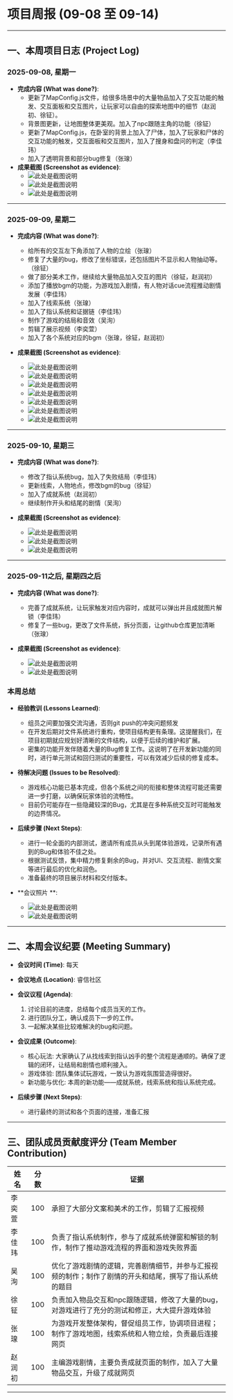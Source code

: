 # 项目周报 (09-08 至 09-14)

---

## 一、本周项目日志 (Project Log)

### 2025-09-08, 星期一

* **完成内容 (What was done?)**:
    * 更新了MapConfig.js文件，给很多场景中的大量物品加入了交互功能的触发、交互面板和交互图片，让玩家可以自由的探索地图中的细节（赵润初、徐钲）。
    * 背景图更新，让地图整体更美观。加入了npc跟随主角的功能（徐钲）
    * 更新了MapConfig.js，在卧室的背景上加入了尸体，加入了玩家和尸体的交互功能的触发，交互面板和交互图片，加入了搜身和盘问的判定（李佳玮）
    * 加入了透明背景和部分bug修复（张瑔）
* **成果截图 (Screenshot as evidence)**:
    * ![此处是截图说明](image%20for%20logs/4.png)
    * ![此处是截图说明](image%20for%20logs/5.png)
    * ![此处是截图说明](image%20for%20logs/6.png)


---

### 2025-09-09, 星期二

* **完成内容 (What was done?)**:
    * 给所有的交互左下角添加了人物的立绘（张瑔）
    * 修复了大量的bug，修改了坐标错误，还包括图片不显示和人物抽动等。（徐钲）
    * 做了部分美术工作，继续给大量物品加入交互的图片（徐钲，赵润初）
    * 添加了播放bgm的功能，为游戏加入剧情，有人物对话cue流程推动剧情发展（李佳玮）
    * 加入了线索系统（张瑔）
    * 加入了指认系统和证据链（李佳玮）
    * 制作了游戏的结局和音效（吴洵）
    * 剪辑了展示视频（李奕萱）
    * 加入了各个系统对应的bgm（张瑔，徐钲，赵润初）

* **成果截图 (Screenshot as evidence)**:
    * ![此处是截图说明](image%20for%20logs/7.png)
    * ![此处是截图说明](image%20for%20logs/8.png)
    * ![此处是截图说明](image%20for%20logs/9.png)
    * ![此处是截图说明](image%20for%20logs/10.png)
    * ![此处是截图说明](image%20for%20logs/11.png)
    * ![此处是截图说明](image%20for%20logs/12.png)
    * ![此处是截图说明](image%20for%20logs/13.png)

---

### 2025-09-10, 星期三

* **完成内容 (What was done?)**:
    * 修改了指认系统bug，加入了失败结局（李佳玮）
    * 更新线索，人物地点，修改bgm的bug（徐钲）
    * 加入了成就系统（赵润初）
    * 继续制作开头和结尾的剧情（吴洵）

* **成果截图 (Screenshot as evidence)**:
    * ![此处是截图说明](image%20for%20logs/14.png)
    * ![此处是截图说明](image%20for%20logs/15.png)
    * ![此处是截图说明](image%20for%20logs/16.png)
  
---

### 2025-09-11之后, 星期四之后

* **完成内容 (What was done?)**:
    * 完善了成就系统，让玩家触发对应内容时，成就可以弹出并且成就图片解锁（李佳玮）
    * 修复了一些bug，更改了文件系统，拆分页面，让github仓库更加清晰（张瑔）

* **成果截图 (Screenshot as evidence)**:
    * ![此处是截图说明](image%20for%20logs/17.png)
    * ![此处是截图说明](image%20for%20logs/18.png)


### 本周总结

* **经验教训 (Lessons Learned)**:
    * 组员之间要加强交流沟通，否则git push的冲突问题频发
    * 在开发后期对文件系统进行重构，使项目结构更有条理。这提醒我们，在项目初期就应规划好清晰的文件结构，以便于后续的维护和扩展。
    * 密集的功能开发伴随着大量的Bug修复工作。这说明了在开发新功能的同时，进行单元测试和回归测试的重要性，可以有效减少后续的修复成本。
* **待解决问题 (Issues to be Resolved)**:
    * 游戏核心功能已基本完成，但各个系统之间的衔接和整体流程可能还需要进一步打磨，以确保玩家体验的流畅性。
    * 目前仍可能存在一些隐藏较深的Bug，尤其是在多种系统交互时可能触发的边界情况。
* **后续步骤 (Next Steps)**:
    * 进行一轮全面的内部测试，邀请所有成员从头到尾体验游戏，记录所有遇到的Bug和体验不佳之处。
    * 根据测试反馈，集中精力修复剩余的Bug，并对UI、交互流程、剧情文案等进行最后的优化和润色。
    * 准备最终的项目展示材料和交付版本。

* **会议照片 **:
    * ![此处是截图说明](image%20for%20logs/17.png)
    * ![此处是截图说明](image%20for%20logs/18.png)

---

## 二、本周会议纪要 (Meeting Summary)

* **会议时间 (Time)**: 每天
* **会议地点 (Location)**: 睿信社区
* **会议议程 (Agenda)**:
    1.  讨论目前的进度，总结每个成员当天的工作。
    2.  进行团队分工，确认成员下一步的工作。
    3.  一起解决某些比较难解决的bug和问题。
* **会议成果 (Outcome)**:
    * 核心玩法: 大家确认了从找线索到指认凶手的整个流程是通顺的。确保了逻辑的闭环，让结局和剧情也顺利接入。
    * 游戏体验: 团队集体试玩游戏，一致认为游戏氛围营造得很好。
    * 新功能与优化: 本周的新功能——成就系统，线索系统和指认系统完成。

* **后续步骤 (Next Steps)**:
    * 进行最终的测试和各个页面的连接，准备汇报

---

## 三、团队成员贡献度评分 (Team Member Contribution)

|    姓名    |     分数    |证据     |
|------------------|-------------|-------------|
|李奕萱|100|承担了大部分文案和美术的工作，剪辑了汇报视频|
|李佳玮|100|负责了指认系统制作，参与了成就系统弹窗和解锁的制作，制作了推动游戏流程的界面和游戏失败界面|
|吴洵|100|优化了游戏剧情的逻辑，完善剧情细节，并参与汇报视频的制作；制作了剧情的开头和结尾，撰写了指认系统的题目|
|徐钲|100|负责加入物品交互和npc跟随逻辑，修改了大量的bug，对游戏进行了充分的测试和修正，大大提升游戏体验|
|张瑔|100|为游戏开发整体架构，督促组员工作，协调项目进程；制作了游戏地图，线索系统和人物立绘，负责最后连接网页|
|赵润初|100|主编游戏剧情，主要负责成就页面的制作，加入了大量物品交互，升级了成就网页|

---